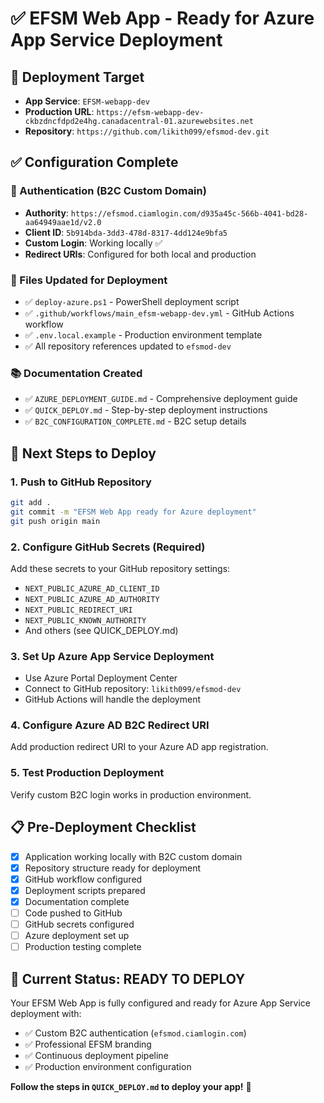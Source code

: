 # ✅ EFSM Web App - Ready for Azure App Service Deployment

## 🎯 **Deployment Target**
- **App Service**: `EFSM-webapp-dev`  
- **Production URL**: `https://efsm-webapp-dev-ckbzdncfdpd2e4hg.canadacentral-01.azurewebsites.net`
- **Repository**: `https://github.com/likith099/efsmod-dev.git`

## ✅ **Configuration Complete**

### 🔐 Authentication (B2C Custom Domain)
- **Authority**: `https://efsmod.ciamlogin.com/d935a45c-566b-4041-bd28-aa64949aae1d/v2.0`
- **Client ID**: `5b914bda-3dd3-478d-8317-4dd124e9bfa5`
- **Custom Login**: Working locally ✅
- **Redirect URIs**: Configured for both local and production

### 📁 Files Updated for Deployment
- ✅ `deploy-azure.ps1` - PowerShell deployment script  
- ✅ `.github/workflows/main_efsm-webapp-dev.yml` - GitHub Actions workflow
- ✅ `.env.local.example` - Production environment template
- ✅ All repository references updated to `efsmod-dev`

### 📚 Documentation Created
- ✅ `AZURE_DEPLOYMENT_GUIDE.md` - Comprehensive deployment guide
- ✅ `QUICK_DEPLOY.md` - Step-by-step deployment instructions
- ✅ `B2C_CONFIGURATION_COMPLETE.md` - B2C setup details

## 🚀 **Next Steps to Deploy**

### 1. Push to GitHub Repository
```bash
git add .
git commit -m "EFSM Web App ready for Azure deployment"
git push origin main
```

### 2. Configure GitHub Secrets (Required)
Add these secrets to your GitHub repository settings:
- `NEXT_PUBLIC_AZURE_AD_CLIENT_ID`
- `NEXT_PUBLIC_AZURE_AD_AUTHORITY` 
- `NEXT_PUBLIC_REDIRECT_URI`
- `NEXT_PUBLIC_KNOWN_AUTHORITY`
- And others (see QUICK_DEPLOY.md)

### 3. Set Up Azure App Service Deployment
- Use Azure Portal Deployment Center
- Connect to GitHub repository: `likith099/efsmod-dev`
- GitHub Actions will handle the deployment

### 4. Configure Azure AD B2C Redirect URI
Add production redirect URI to your Azure AD app registration.

### 5. Test Production Deployment
Verify custom B2C login works in production environment.

## 📋 **Pre-Deployment Checklist**

- [x] Application working locally with B2C custom domain
- [x] Repository structure ready for deployment
- [x] GitHub workflow configured  
- [x] Deployment scripts prepared
- [x] Documentation complete
- [ ] Code pushed to GitHub
- [ ] GitHub secrets configured
- [ ] Azure deployment set up
- [ ] Production testing complete

## 🎉 **Current Status: READY TO DEPLOY**

Your EFSM Web App is fully configured and ready for Azure App Service deployment with:
- ✅ Custom B2C authentication (`efsmod.ciamlogin.com`)
- ✅ Professional EFSM branding
- ✅ Continuous deployment pipeline
- ✅ Production environment configuration

**Follow the steps in `QUICK_DEPLOY.md` to deploy your app!** 🚀